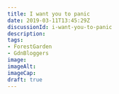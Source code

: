 ```yaml
---
title: I want you to panic
date: 2019-03-11T13:45:29Z
discussionId: i-want-you-to-panic
description: 
tags: 
- ForestGarden
- GdnBloggers
image: 
imageAlt: 
imageCap: 
draft: true
---
```


